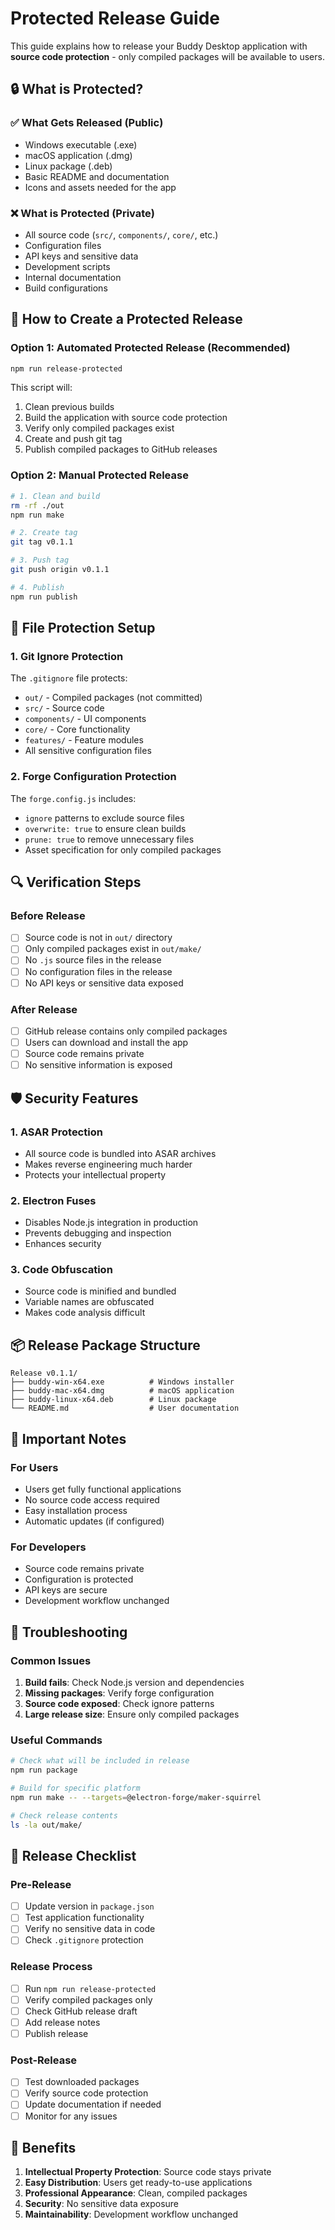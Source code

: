 # Protected Release Guide

This guide explains how to release your Buddy Desktop application with **source code protection** - only compiled packages will be available to users.

## 🔒 What is Protected?

### ✅ What Gets Released (Public)
- Windows executable (.exe)
- macOS application (.dmg) 
- Linux package (.deb)
- Basic README and documentation
- Icons and assets needed for the app

### ❌ What is Protected (Private)
- All source code (`src/`, `components/`, `core/`, etc.)
- Configuration files
- API keys and sensitive data
- Development scripts
- Internal documentation
- Build configurations

## 🚀 How to Create a Protected Release

### Option 1: Automated Protected Release (Recommended)
```bash
npm run release-protected
```

This script will:
1. Clean previous builds
2. Build the application with source code protection
3. Verify only compiled packages exist
4. Create and push git tag
5. Publish compiled packages to GitHub releases

### Option 2: Manual Protected Release
```bash
# 1. Clean and build
rm -rf ./out
npm run make

# 2. Create tag
git tag v0.1.1

# 3. Push tag
git push origin v0.1.1

# 4. Publish
npm run publish
```

## 📁 File Protection Setup

### 1. Git Ignore Protection
The `.gitignore` file protects:
- `out/` - Compiled packages (not committed)
- `src/` - Source code
- `components/` - UI components
- `core/` - Core functionality
- `features/` - Feature modules
- All sensitive configuration files

### 2. Forge Configuration Protection
The `forge.config.js` includes:
- `ignore` patterns to exclude source files
- `overwrite: true` to ensure clean builds
- `prune: true` to remove unnecessary files
- Asset specification for only compiled packages

## 🔍 Verification Steps

### Before Release
- [ ] Source code is not in `out/` directory
- [ ] Only compiled packages exist in `out/make/`
- [ ] No `.js` source files in the release
- [ ] No configuration files in the release
- [ ] No API keys or sensitive data exposed

### After Release
- [ ] GitHub release contains only compiled packages
- [ ] Users can download and install the app
- [ ] Source code remains private
- [ ] No sensitive information is exposed

## 🛡️ Security Features

### 1. ASAR Protection
- All source code is bundled into ASAR archives
- Makes reverse engineering much harder
- Protects your intellectual property

### 2. Electron Fuses
- Disables Node.js integration in production
- Prevents debugging and inspection
- Enhances security

### 3. Code Obfuscation
- Source code is minified and bundled
- Variable names are obfuscated
- Makes code analysis difficult

## 📦 Release Package Structure

```
Release v0.1.1/
├── buddy-win-x64.exe          # Windows installer
├── buddy-mac-x64.dmg          # macOS application
├── buddy-linux-x64.deb        # Linux package
└── README.md                  # User documentation
```

## 🚨 Important Notes

### For Users
- Users get fully functional applications
- No source code access required
- Easy installation process
- Automatic updates (if configured)

### For Developers
- Source code remains private
- Configuration is protected
- API keys are secure
- Development workflow unchanged

## 🔧 Troubleshooting

### Common Issues
1. **Build fails**: Check Node.js version and dependencies
2. **Missing packages**: Verify forge configuration
3. **Source code exposed**: Check ignore patterns
4. **Large release size**: Ensure only compiled packages

### Useful Commands
```bash
# Check what will be included in release
npm run package

# Build for specific platform
npm run make -- --targets=@electron-forge/maker-squirrel

# Check release contents
ls -la out/make/
```

## 📝 Release Checklist

### Pre-Release
- [ ] Update version in `package.json`
- [ ] Test application functionality
- [ ] Verify no sensitive data in code
- [ ] Check `.gitignore` protection

### Release Process
- [ ] Run `npm run release-protected`
- [ ] Verify compiled packages only
- [ ] Check GitHub release draft
- [ ] Add release notes
- [ ] Publish release

### Post-Release
- [ ] Test downloaded packages
- [ ] Verify source code protection
- [ ] Update documentation if needed
- [ ] Monitor for any issues

## 🎯 Benefits

1. **Intellectual Property Protection**: Source code stays private
2. **Easy Distribution**: Users get ready-to-use applications
3. **Professional Appearance**: Clean, compiled packages
4. **Security**: No sensitive data exposure
5. **Maintainability**: Development workflow unchanged
